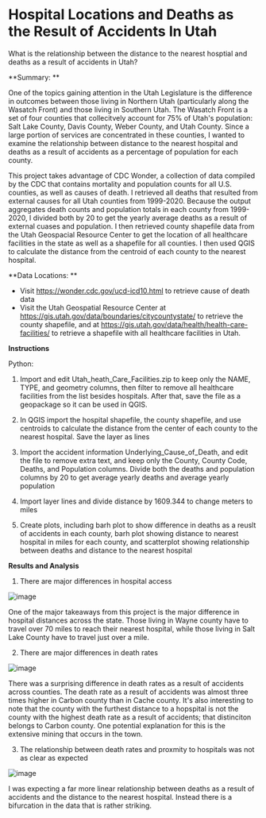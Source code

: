 # Hospital Locations and Deaths as the Result of Accidents In Utah

What is the relationship between the distance to the nearest hosptial and deaths as a result of accidents in Utah? 

**Summary: **

One of the topics gaining attention in the Utah Legislature is the difference in outcomes between those living in Northern 
Utah (particularly along the Wasatch Front) and those living in Southern Utah. The Wasatch Front is a set of four counties
that collecitvely account for 75% of Utah's population: Salt Lake County, Davis County, Weber County, and Utah County. Since
a large portion of services are concentrated in these counties, I wanted to examine the relationship between distance to the 
nearest hospital and deaths as a result of accidents as a percentage of population for each county.

This project takes advantage of CDC Wonder, a collection of data compiled by the CDC that contains 
mortality and population counts for all U.S. counties, as well as causes of death. I retrieved all 
deaths that resulted from external causes for all Utah counties from 1999-2020. Because the output 
aggregates death counts and population totals in each county from 1999-2020, I divided both by 20 to 
get the yearly average deaths as a result of external cuases and population. I then retrieved county
shapefile data from the Utah Geospacial Resource Center to get the location of all healthcare facilities
in the state as well as a shapefile for all counties. I then used QGIS to calculate the distance from 
the centroid of each county to the nearest hospital. 

**Data Locations: **
- Visit https://wonder.cdc.gov/ucd-icd10.html to retrieve cause of death data 
- Visit the Utah Geospatial Resource Center at https://gis.utah.gov/data/boundaries/citycountystate/
to retrieve the county shapefile, and at https://gis.utah.gov/data/health/health-care-facilities/ to 
retrieve a shapefile with all healthcare facilities in Utah.

**Instructions**

Python: 
1. Import and edit Utah_heath_Care_Facilities.zip to keep only the NAME, TYPE, and geometry columns,
then filter to remove all healthcare facilities from the list besides hospitals. After that, save the 
file as a geopackage so it can be used in QGIS. 

2. In QGIS import the hospital shapefile, the county shapefile, and use centroids to calculate
the distance from the center of each county to the nearest hospital. Save the layer as lines

3. Import the accident information Underlying_Cause_of_Death, and edit the file to remove
extra text, and keep only the County, County Code, Deaths, and Population columns. Divide 
both the deaths and population columns by 20 to get average yearly deaths and average yearly
population 

4. Import layer lines and divide distance by 1609.344 to change meters to miles

5. Create plots, including barh plot to show difference in deaths as a reuslt of accidents in each
county, barh plot showing distance to nearest hospital in miles for each county, and scatterplot
showing relationship between deaths and distance to the nearest hospital

**Results and Analysis**

1. There are major differences in hospital access

![image](https://user-images.githubusercontent.com/98329892/167708468-26cfee6b-3b25-4007-89b6-cbacc43936d0.png)

One of the major takeaways from this project is the major difference in hospital distances
across the state. Those living in Wayne county have to travel over 70 miles to reach their
nearest hospital, while those living in Salt Lake County have to travel just over a mile. 

2. There are major differences in death rates 

![image](https://user-images.githubusercontent.com/98329892/167709968-17515f58-d45b-4df2-a7e7-dfeed68d559a.png)

There was a surprising difference in death rates as a result of accidents across counties.
The death rate as a result of accidents was almost three times higher in Carbon county than
in Cache county. It's also interesting to note that the county with the furthest distance to
a hopspital is not the county with the highest death rate as a result of accidents; that
distinciton belongs to Carbon county. One potential explanation for this is the extensive 
mining that occurs in the town. 

3. The relationship between death rates and proxmity to hospitals was not as clear as expected

![image](https://user-images.githubusercontent.com/98329892/167710516-a6a3c182-ebb3-4b08-b667-221ff8e4ef3c.png)

I was expecting a far more linear relationship between deaths as a result of accidents and 
the distance to the nearest hospital. Instead there is a bifurcation in the data that is rather
striking. 








